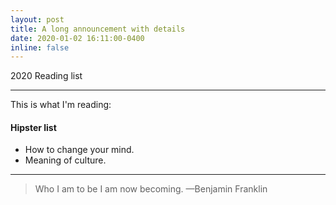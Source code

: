 ```yaml
---
layout: post
title: A long announcement with details
date: 2020-01-02 16:11:00-0400
inline: false
---
```


2020 Reading list

***

This is what I'm reading:

#### Hipster list
<ul>
    <li>How to change your mind.</li>
    <li>Meaning of culture.</li>
</ul>


***


> Who I am to be I am now becoming.
> —Benjamin Franklin

